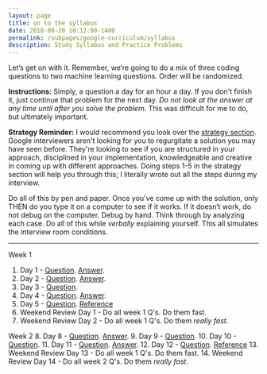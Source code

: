 ```yaml
---
layout: page
title: on to the syllabus
date: 2018-08-20 10:12:00-1400
permalink: /subpages/google-curriculum/syllabus
description: Study Syllabus and Practice Problems
---
```



Let’s get on with it. Remember, we’re going to do a mix of three coding questions to two machine learning questions. Order will be randomized. 

__Instructions:__ Simply, a question a day for an hour a day. If you don't finish it, just continue that problem for the next day. *Do not look at the answer at any time until after you solve the problem.* This was difficult for me to do, but ultimately important. 

__Strategy Reminder:__ I would recommend you look over the [strategy section](/blog/2018/google-curriculum/index.html#strategy). Google interviewers aren't looking for you to regurgitate a solution you may have seen before. They're looking to see if you are structured in your approach, disciplined in your implementation, knowledgeable and creative in coming up with different approaches. Doing steps 1-5 in the strategy section will help you through this; I literally wrote out all the steps during my interview. 

Do all of this by pen and paper. Once you've come up with the solution, only THEN do you type it on a computer to see if it works. If it doesn’t work, do not debug on the computer. Debug by hand. Think through by analyzing each case. Do all of this while *verbally* explaining yourself. This all simulates the interview room conditions.

---

Week 1
1. Day 1 - [Question](/subpages/google-curriculum/01_question.html). [Answer](/assets/img/google-curriculum/01_answer.pdf).
2. Day 2 - [Question](/subpages/google-curriculum/02_question.html). [Answer](/assets/img/google-curriculum/02_answer.pdf).
3. Day 3 - [Question](/subpages/google-curriculum/03_question.html). 
4. Day 4 - [Question](/subpages/google-curriculum/04_question.html). [Answer](/assets/img/google-curriculum/04_answer.pdf).
5. Day 5 - [Question](/subpages/google-curriculum/05_question.html). [Reference](http://www.cse.iitd.ernet.in/~pkalra/siv895/Amit2.pdf)
6. Weekend Review Day 1 - Do all week 1 Q's. Do them fast.
7. Weekend Review Day 2 - Do all week 1 Q's. Do them *really fast*.

Week 2
8. Day 8 - [Question](/subpages/google-curriculum/08_question.html). [Answer](/assets/img/google-curriculum/08_answer.html).
9. Day 9 - [Question](/subpages/google-curriculum/09_question.html).
10. Day 10 - [Question](/subpages/google-curriculum/10_question.html).
11. Day 11 - [Question](/subpages/google-curriculum/11_question.html). [Answer](/assets/img/google-curriculum/11_answer.pdf).
12. Day 12 - [Question](/subpages/google-curriculum/12_question.html). [Reference](http://www.cse.iitd.ernet.in/~pkalra/siv895/Amit2.pdf)
13. Weekend Review Day 13 - Do all week 1 Q's. Do them fast.
14. Weekend Review Day 14 - Do all week 2 Q's. Do them *really fast*.


